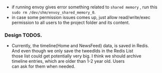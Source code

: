 - if running envoy gives error something related to `shared memory` , run this `sudo rm /dev/shm/envoy_shared_memory_0`.
- in case some permission issues comes up, just allow read/write/exec permission to all users to the project folder and its content.

### Design TODOS.

- Currently, the timeline(Home and NewsFeed) data, is saved in Redis. And even though we only save the tweedIds in the Redis List  
  those list could get potentially very big. I think we should archive timeline entries, which are older than 1-2 year old. Users  
  can ask for them when needed.
